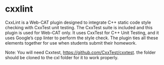 # cxxlint

CxxLint is a Web-CAT plugin designed to integrate C++ static code style checking with CxxTest unit testing. The CxxTest suite is included and this plugin is used for Web-CAT only. It uses CxxTest for C++ Unit Testing, and it uses Google’s cpp linter to perform the style check. The plugin ties all these elements together for use when students submit their homework.

Note: You will need Cxxtest, https://github.com/CxxTest/cxxtest. the folder should be cloned to the cxl folder for it to work properly.
